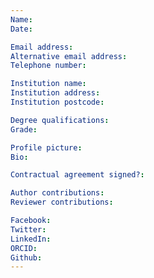 ```yaml
---
Name:
Date:

Email address:
Alternative email address:
Telephone number:

Institution name:
Institution address:
Institution postcode:

Degree qualifications:
Grade:

Profile picture:
Bio:

Contractual agreement signed?:

Author contributions:
Reviewer contributions:

Facebook:
Twitter:
LinkedIn:
ORCID:
Github:
---
```

